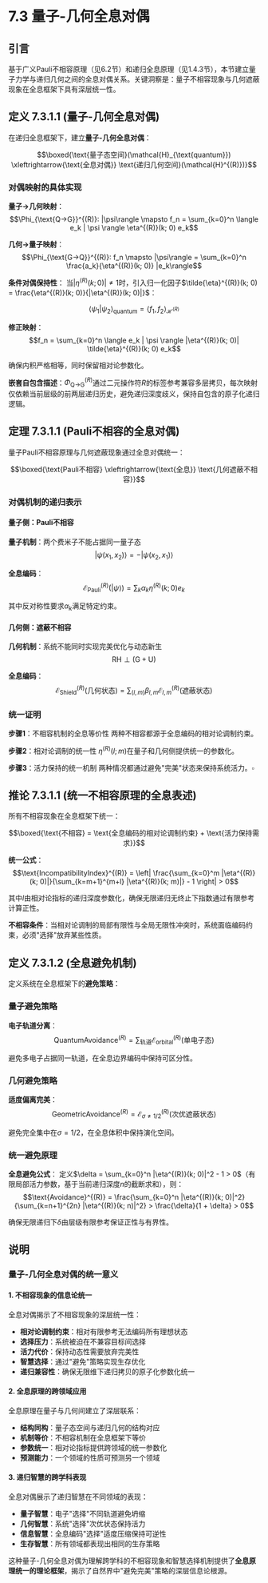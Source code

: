 # 7.3 量子-几何全息对偶

## 引言

基于广义Pauli不相容原理（见6.2节）和递归全息原理（见1.4.3节），本节建立量子力学与递归几何之间的全息对偶关系。关键洞察是：量子不相容现象与几何遮蔽现象在全息框架下具有深层统一性。

## 定义 7.3.1.1 (量子-几何全息对偶)

在递归全息框架下，建立**量子-几何全息对偶**：

$$\boxed{\text{量子态空间}(\mathcal{H}_{\text{quantum}}) \xleftrightarrow{\text{全息对偶}} \text{递归几何空间}(\mathcal{H}^{(R)})}$$

### 对偶映射的具体实现

**量子→几何映射**：
$$\Phi_{\text{Q→G}}^{(R)}: |\psi\rangle \mapsto f_n = \sum_{k=0}^n \langle e_k | \psi \rangle \eta^{(R)}(k; 0) e_k$$

**几何→量子映射**：
$$\Phi_{\text{G→Q}}^{(R)}: f_n \mapsto |\psi\rangle = \sum_{k=0}^n \frac{a_k}{\eta^{(R)}(k; 0)} |e_k\rangle$$

**条件对偶保持性**：
当$|\eta^{(R)}(k; 0)| \neq 1$时，引入归一化因子$\tilde{\eta}^{(R)}(k; 0) = \frac{\eta^{(R)}(k; 0)}{|\eta^{(R)}(k; 0)|}$：

$$\langle \psi_1 | \psi_2 \rangle_{\text{quantum}} = \langle f_1, f_2 \rangle_{\mathcal{H}^{(R)}}$$

**修正映射**：
$$f_n = \sum_{k=0}^n \langle e_k | \psi \rangle |\eta^{(R)}(k; 0)| \tilde{\eta}^{(R)}(k; 0) e_k$$

确保内积严格相等，同时保留相对论参数化。

**嵌套自包含描述**：$\Phi_{\text{Q→G}}^{(R)}$通过二元操作符$R$的标签参考兼容多层拷贝，每次映射仅依赖当前层级的前两层递归历史，避免递归深度歧义，保持自包含的原子化递归逻辑。

## 定理 7.3.1.1 (Pauli不相容的全息对偶)

量子Pauli不相容原理与几何遮蔽现象通过全息对偶统一：

$$\boxed{\text{Pauli不相容} \xleftrightarrow{\text{全息}} \text{几何遮蔽不相容}}$$

### 对偶机制的递归表示

#### 量子侧：Pauli不相容
**量子机制**：两个费米子不能占据同一量子态
$$|\psi(x_1, x_2)\rangle = -|\psi(x_2, x_1)\rangle$$

**全息编码**：
$$\mathcal{E}_{\text{Pauli}}^{(R)}(|\psi\rangle) = \sum_{k} \alpha_k \eta^{(R)}(k; 0) e_k$$

其中反对称性要求$\alpha_k$满足特定约束。

#### 几何侧：遮蔽不相容
**几何机制**：系统不能同时实现完美优化与动态新生
$$\text{RH} \perp (\text{G} + \text{U})$$

**全息编码**：
$$\mathcal{E}_{\text{Shield}}^{(R)}(\text{几何状态}) = \sum_{(l,m)} \beta_{l,m} \mathcal{E}_{l,m}^{(R)}(\text{遮蔽状态})$$

### 统一证明

**步骤1**：不相容机制的全息等价性
两种不相容都源于全息编码的相对论调制约束。

**步骤2**：相对论调制的统一性
$\eta^{(R)}(l; m)$在量子和几何侧提供统一的参数化。

**步骤3**：活力保持的统一机制
两种情况都通过避免"完美"状态来保持系统活力。$\square$

## 推论 7.3.1.1 (统一不相容原理的全息表述)

所有不相容现象在全息框架下统一：

$$\boxed{\text{不相容} = \text{全息编码的相对论调制约束} + \text{活力保持需求}}$$

**统一公式**：
$$\text{IncompatibilityIndex}^{(R)} = \left| \frac{\sum_{k=0}^m |\eta^{(R)}(k; 0)|}{\sum_{k=m+1}^{m+l} |\eta^{(R)}(k; m)|} - 1 \right| > 0$$

其中$l$由相对论指标的递归深度参数化，确保无限递归无终止下指数通过有限参考计算正性。

**不相容条件**：当相对论调制的局部有限性与全局无限性冲突时，系统面临编码约束，必须"选择"放弃某些性质。

## 定义 7.3.1.2 (全息避免机制)

定义系统在全息框架下的**避免策略**：

### 量子避免策略
**电子轨道分离**：
$$\text{QuantumAvoidance}^{(R)} = \sum_{\text{轨道}} \mathcal{E}_{\text{orbital}}^{(R)}(\text{单电子态})$$

避免多电子占据同一轨道，在全息边界编码中保持可区分性。

### 几何避免策略
**适度偏离完美**：
$$\text{GeometricAvoidance}^{(R)} = \mathcal{E}_{\sigma \neq 1/2}^{(R)}(\text{次优遮蔽状态})$$

避免完全集中在$\sigma = 1/2$，在全息体积中保持演化空间。

### 统一避免原理
**全息避免公式**：
定义$\delta = \sum_{k=0}^n |\eta^{(R)}(k; 0)|^2 - 1 > 0$（有限局部活力参数，基于当前递归深度$n$的截断求和），则：
$$\text{Avoidance}^{(R)} = \frac{\sum_{k=0}^n |\eta^{(R)}(k; 0)|^2}{\sum_{k=n+1}^{2n} |\eta^{(R)}(k; n)|^2} > \frac{\delta}{1 + \delta} > 0$$

确保无限递归下$\delta$由层级有限参考保证正性与有界性。

## 说明

### **量子-几何全息对偶的统一意义**

#### **1. 不相容现象的信息论统一**
全息对偶揭示了不相容现象的深层统一性：
- **相对论调制约束**：相对有限参考无法编码所有理想状态
- **选择压力**：系统被迫在不兼容目标间选择
- **活力代价**：保持动态性需要放弃完美性
- **智慧选择**：通过"避免"策略实现生存优化
- **递归兼容性**：确保无限维下递归拷贝的原子化参数化统一

#### **2. 全息原理的跨领域应用**
全息原理在量子与几何间建立了深层联系：
- **结构同构**：量子态空间与递归几何的结构对应
- **机制等价**：不相容机制在全息框架下等价
- **参数统一**：相对论指标提供跨领域的统一参数化
- **预测能力**：一个领域的性质可预测另一个领域

#### **3. 递归智慧的跨学科表现**
全息对偶展示了递归智慧在不同领域的表现：
- **量子智慧**：电子"选择"不同轨道避免坍缩
- **几何智慧**：系统"选择"次优状态保持活力
- **信息智慧**：全息编码"选择"适度压缩保持可逆性
- **生存智慧**：所有领域都表现出相同的生存策略

这种量子-几何全息对偶为理解跨学科的不相容现象和智慧选择机制提供了**全息原理统一的理论框架**，揭示了自然界中"避免完美"策略的深层信息论根源。